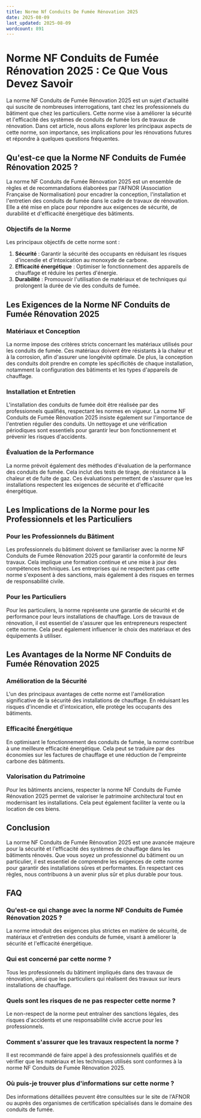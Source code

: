 ```yaml
---
title: Norme Nf Conduits De Fumée Rénovation 2025
date: 2025-08-09
last_updated: 2025-08-09
wordcount: 891
---
```


# Norme NF Conduits de Fumée Rénovation 2025 : Ce Que Vous Devez Savoir

La norme NF Conduits de Fumée Rénovation 2025 est un sujet d'actualité qui suscite de nombreuses interrogations, tant chez les professionnels du bâtiment que chez les particuliers. Cette norme vise à améliorer la sécurité et l'efficacité des systèmes de conduits de fumée lors de travaux de rénovation. Dans cet article, nous allons explorer les principaux aspects de cette norme, son importance, ses implications pour les rénovations futures et répondre à quelques questions fréquentes.

## Qu'est-ce que la Norme NF Conduits de Fumée Rénovation 2025 ?

La norme NF Conduits de Fumée Rénovation 2025 est un ensemble de règles et de recommandations élaborées par l'AFNOR (Association Française de Normalisation) pour encadrer la conception, l'installation et l'entretien des conduits de fumée dans le cadre de travaux de rénovation. Elle a été mise en place pour répondre aux exigences de sécurité, de durabilité et d'efficacité énergétique des bâtiments.

### Objectifs de la Norme

Les principaux objectifs de cette norme sont :

1. **Sécurité** : Garantir la sécurité des occupants en réduisant les risques d'incendie et d'intoxication au monoxyde de carbone.
2. **Efficacité énergétique** : Optimiser le fonctionnement des appareils de chauffage et réduire les pertes d'énergie.
3. **Durabilité** : Promouvoir l'utilisation de matériaux et de techniques qui prolongent la durée de vie des conduits de fumée.

## Les Exigences de la Norme NF Conduits de Fumée Rénovation 2025

### Matériaux et Conception

La norme impose des critères stricts concernant les matériaux utilisés pour les conduits de fumée. Ces matériaux doivent être résistants à la chaleur et à la corrosion, afin d'assurer une longévité optimale. De plus, la conception des conduits doit prendre en compte les spécificités de chaque installation, notamment la configuration des bâtiments et les types d'appareils de chauffage.

### Installation et Entretien

L'installation des conduits de fumée doit être réalisée par des professionnels qualifiés, respectant les normes en vigueur. La norme NF Conduits de Fumée Rénovation 2025 insiste également sur l'importance de l'entretien régulier des conduits. Un nettoyage et une vérification périodiques sont essentiels pour garantir leur bon fonctionnement et prévenir les risques d'accidents.

### Évaluation de la Performance

La norme prévoit également des méthodes d'évaluation de la performance des conduits de fumée. Cela inclut des tests de tirage, de résistance à la chaleur et de fuite de gaz. Ces évaluations permettent de s'assurer que les installations respectent les exigences de sécurité et d'efficacité énergétique.

## Les Implications de la Norme pour les Professionnels et les Particuliers

### Pour les Professionnels du Bâtiment

Les professionnels du bâtiment doivent se familiariser avec la norme NF Conduits de Fumée Rénovation 2025 pour garantir la conformité de leurs travaux. Cela implique une formation continue et une mise à jour des compétences techniques. Les entreprises qui ne respectent pas cette norme s'exposent à des sanctions, mais également à des risques en termes de responsabilité civile.

### Pour les Particuliers

Pour les particuliers, la norme représente une garantie de sécurité et de performance pour leurs installations de chauffage. Lors de travaux de rénovation, il est essentiel de s'assurer que les entrepreneurs respectent cette norme. Cela peut également influencer le choix des matériaux et des équipements à utiliser.

## Les Avantages de la Norme NF Conduits de Fumée Rénovation 2025

### Amélioration de la Sécurité

L'un des principaux avantages de cette norme est l'amélioration significative de la sécurité des installations de chauffage. En réduisant les risques d'incendie et d'intoxication, elle protège les occupants des bâtiments.

### Efficacité Énergétique

En optimisant le fonctionnement des conduits de fumée, la norme contribue à une meilleure efficacité énergétique. Cela peut se traduire par des économies sur les factures de chauffage et une réduction de l'empreinte carbone des bâtiments.

### Valorisation du Patrimoine

Pour les bâtiments anciens, respecter la norme NF Conduits de Fumée Rénovation 2025 permet de valoriser le patrimoine architectural tout en modernisant les installations. Cela peut également faciliter la vente ou la location de ces biens.

## Conclusion

La norme NF Conduits de Fumée Rénovation 2025 est une avancée majeure pour la sécurité et l'efficacité des systèmes de chauffage dans les bâtiments rénovés. Que vous soyez un professionnel du bâtiment ou un particulier, il est essentiel de comprendre les exigences de cette norme pour garantir des installations sûres et performantes. En respectant ces règles, nous contribuons à un avenir plus sûr et plus durable pour tous.

## FAQ

### Qu'est-ce qui change avec la norme NF Conduits de Fumée Rénovation 2025 ?

La norme introduit des exigences plus strictes en matière de sécurité, de matériaux et d'entretien des conduits de fumée, visant à améliorer la sécurité et l'efficacité énergétique.

### Qui est concerné par cette norme ?

Tous les professionnels du bâtiment impliqués dans des travaux de rénovation, ainsi que les particuliers qui réalisent des travaux sur leurs installations de chauffage.

### Quels sont les risques de ne pas respecter cette norme ?

Le non-respect de la norme peut entraîner des sanctions légales, des risques d'accidents et une responsabilité civile accrue pour les professionnels.

### Comment s'assurer que les travaux respectent la norme ?

Il est recommandé de faire appel à des professionnels qualifiés et de vérifier que les matériaux et les techniques utilisés sont conformes à la norme NF Conduits de Fumée Rénovation 2025.

### Où puis-je trouver plus d'informations sur cette norme ?

Des informations détaillées peuvent être consultées sur le site de l'AFNOR ou auprès des organismes de certification spécialisés dans le domaine des conduits de fumée.